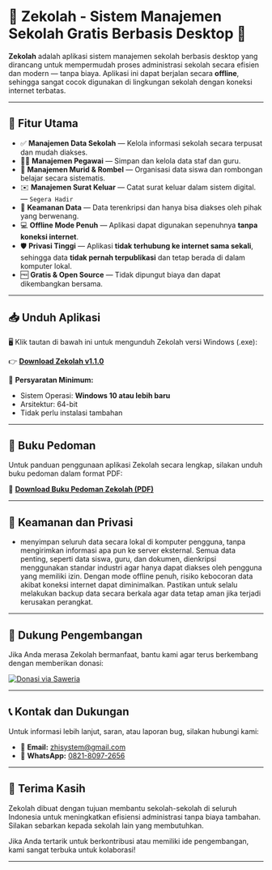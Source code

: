 # 🌟 Zekolah - Sistem Manajemen Sekolah Gratis Berbasis Desktop 🌟

**Zekolah** adalah aplikasi sistem manajemen sekolah berbasis desktop yang dirancang untuk mempermudah proses administrasi sekolah secara efisien dan modern — tanpa biaya. Aplikasi ini dapat berjalan secara **offline**, sehingga sangat cocok digunakan di lingkungan sekolah dengan koneksi internet terbatas.

---

## 🎯 Fitur Utama

- ✅ **Manajemen Data Sekolah** — Kelola informasi sekolah secara terpusat dan mudah diakses.
- 👨‍🏫 **Manajemen Pegawai** — Simpan dan kelola data staf dan guru.
- 🧒 **Manajemen Murid & Rombel** — Organisasi data siswa dan rombongan belajar secara sistematis.
- ✉️ **Manajemen Surat Keluar** — Catat surat keluar dalam sistem digital. — `Segera Hadir`
- 🔐 **Keamanan Data** — Data terenkripsi dan hanya bisa diakses oleh pihak yang berwenang.
- 💻 **Offline Mode Penuh** — Aplikasi dapat digunakan sepenuhnya **tanpa koneksi internet**.
- 🛡️ **Privasi Tinggi** — Aplikasi **tidak terhubung ke internet sama sekali**, sehingga data **tidak pernah terpublikasi** dan tetap berada di dalam komputer lokal.
- 🆓 **Gratis & Open Source** — Tidak dipungut biaya dan dapat dikembangkan bersama.

---

## 📥 Unduh Aplikasi

🖥️ Klik tautan di bawah ini untuk mengunduh Zekolah versi Windows (.exe):

👉 [**Download Zekolah v1.1.0**](https://drive.google.com/file/d/1sy8oonXRQ3Y7zWRIhF16PkedcWxJ5N2Z/view?usp=drive_link)

📌 **Persyaratan Minimum:**

- Sistem Operasi: **Windows 10 atau lebih baru**
- Arsitektur: 64-bit
- Tidak perlu instalasi tambahan

---

## 📘 Buku Pedoman

Untuk panduan penggunaan aplikasi Zekolah secara lengkap, silakan unduh buku pedoman dalam format PDF:

📄 [**Download Buku Pedoman Zekolah (PDF)**](https://drive.google.com/file/d/1sy8oonXRQ3Y7zWRIhF16PkedcWxJ5N2Z/view?usp=sharing)

---

## 🔐 Keamanan dan Privasi

- menyimpan seluruh data secara lokal di komputer pengguna, tanpa mengirimkan informasi apa pun ke server eksternal. Semua data penting, seperti data siswa, guru, dan dokumen, dienkripsi menggunakan standar industri agar hanya dapat diakses oleh pengguna yang memiliki izin. Dengan mode offline penuh, risiko kebocoran data akibat koneksi internet dapat diminimalkan. Pastikan untuk selalu melakukan backup data secara berkala agar data tetap aman jika terjadi kerusakan perangkat.

---

## 💖 Dukung Pengembangan

Jika Anda merasa Zekolah bermanfaat, bantu kami agar terus berkembang dengan memberikan donasi:

[![Donasi via Saweria](https://img.shields.io/badge/Donasi-Saweria-orange?style=for-the-badge&logo=buymeacoffee)](https://saweria.co/zhisys)

---

## 📞 Kontak dan Dukungan

Untuk informasi lebih lanjut, saran, atau laporan bug, silakan hubungi kami:

- 📧 **Email:** [zhisystem@gmail.com](mailto:zhisystem@gmail.com)
- 📱 **WhatsApp:** [0821-8097-2656](https://wa.me/6282180972656)

---

## 🙌 Terima Kasih

Zekolah dibuat dengan tujuan membantu sekolah-sekolah di seluruh Indonesia untuk meningkatkan efisiensi administrasi tanpa biaya tambahan. Silakan sebarkan kepada sekolah lain yang membutuhkan.

Jika Anda tertarik untuk berkontribusi atau memiliki ide pengembangan, kami sangat terbuka untuk kolaborasi!

---
